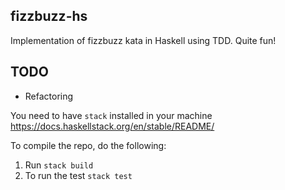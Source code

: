 ## fizzbuzz-hs

Implementation of fizzbuzz kata in Haskell using TDD. Quite fun!

## TODO
- Refactoring

You need to have `stack` installed in your machine https://docs.haskellstack.org/en/stable/README/

To compile the repo, do the following:
1. Run `stack build`
2. To run the test `stack test`
